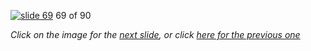 [![slide 69](https://dl.dropboxusercontent.com/u/2977490/presentations/cookbook/img69.jpg)](70.md)
69 of 90

_Click on the image for the [next slide](70.md), or click [here for the previous one](68.md)_